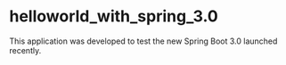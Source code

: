 # helloworld_with_spring_3.0
This application was developed to test the new Spring Boot 3.0 launched recently.
